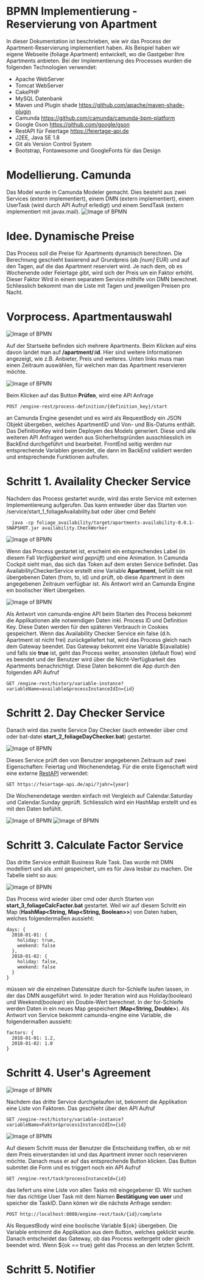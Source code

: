 # BPMN Implementierung - Reservierung von Apartment

In dieser Dokumentation ist beschrieben, wie wir das Process der Apartment-Reservierung implementiert haben. Als Beispiel haben wir eigene Webseite (foliage Apartment) entwickelt, wo die Gastgeber Ihre Apartments anbieten. Bei der Implementierung des Processes wurden die folgenden Technologien verwendet:

   * Apache WebServer
   * Tomcat WebServer
   * CakePHP
   * MySQL Datenbank
   * Maven und Plugin shade https://github.com/apache/maven-shade-plugin
   * Camunda https://github.com/camunda/camunda-bpm-platform
   * Google Gson https://github.com/google/gson
   * RestAPI für Feiertage https://feiertage-api.de
   * J2EE, Java SE 1.8
   * Git als Version Control System
   * Bootstrap, Fontawesome und GoogleFonts für das Design 
    
# Modellierung. Camunda
Das Model wurde in Camunda Modeler gemacht. Dies besteht aus zwei Services (extern implementiert), einem DMN (extern implementiert), einem UserTask (wird durch API Aufruf erledigt) und einem SendTask (extern implementiert mit javax.mail).
![Image of BPMN](docs/bpmn.PNG)

# Idee. Dynamische Preise

Das Process soll die Preise für Apartments dynamisch berechnen. Die Berechnung geschieht basierend auf Grundpreis (ab *[num]* EUR) und auf den Tagen, auf die das Apartment reserviert wird. Je nach dem, ob es Wochenende oder Feiertage gibt, wird sich der Preis um ein Faktor erhöht. Dieser Faktor Wird in einem separatem Service mithilfe von DMN berechnet. Schliesslich bekommt man die Liste mit Tagen und jeweiligen Preisen pro Nacht. 

# Vorprocess. Apartmentauswahl

![Image of BPMN](docs/start.web.PNG)

Auf der Startseite befinden sich mehrere Apartments. Beim Klicken auf eins davon landet man auf **/apartment/:id**. Hier sind weitere Informationen angezeigt, wie z.B. Anbieter, Preis und weiteres. Unten links muss man einen Zeitraum auswählen, für welchen man das Apartment reservieren möchte. 

![Image of BPMN](docs/page.web.PNG)

Beim Klicken auf das Button **Prüfen**, wird eine API Anfrage
```
POST /engine-rest/process-definition/{definition_key}/start
```
an Camunda Engine gesendet und es wird als RequestBody ein JSON Objekt übergeben, welches ApartmentID und Von- und Bis-Datums enthält. 
Das DefinitionKey wird beim Deployen des Models generiert. Diese und alle weiteren API Anfragen werden aus Sicherheitsgründen ausschliesslich im BackEnd durchgeführt und bearbeitet. FrontEnd seitig werden nur entsprechende Variablen gesendet, die dann im BackEnd validiert werden und entsprechende Funktionen aufrufen. 

# Schritt 1. Availality Checker Service

Nachdem das Process gestartet wurde, wird das erste Service mit externen Implementiereung aufgerufen. Das kann entweder über das Starten von /service/start_1_foliageAvailability.bat oder über cmd Befehl
```
  java -cp foliage_availability/target/apartments-availability-0.0.1-SNAPSHOT.jar availability.CheckWorker
```
![Image of BPMN](docs/step1.web.PNG)

Wenn das Process gestartet ist, erscheint ein entsprechendes Label (in diesem Fall *Verfügbarkeit wird geprüft*) und eine Animation. In Camunda Cockpit sieht man, das sich das Token auf dem ersten Service befindet. Das AvailabilityCheckerService erstellt eine Variable **Apartment**, befüllt sie mit übergebenen Daten (from, to, id) und prüft, ob diese Apartment in dem angegebenen Zeitraum verfügbar ist. Als Antwort wird an Camunda Engine ein boolischer Wert übergeben.

![Image of BPMN](docs/step1.camunda.PNG)

Als Antwort von camunda-engine API beim Starten des Process bekommt die Applikationen alle notwendigen Daten inkl. Process ID und Definition Key. Diese Daten werden für den späteren Verbrauch in Cookies gespeichert.
Wenn das Availability Checker Service ein false (d.h. Apartment ist nicht frei) zurückgeliefert hat, wird das Process gleich nach dem Gateway beendet. Das Gateway bekommt eine Variable ${available} und falls sie **true** ist, geht das Process weiter, ansonsten (default flow) wird es beendet und der Benutzer wird über die Nicht-Verfügbarkeit des Apartments benachrichtigt. Diese Daten bekommt die App durch den folgenden API Aufruf
```
GET /engine-rest/history/variable-instance?variableName=available&processInstanceIdIn={id}
```

# Schritt 2. Day Checker Service

Danach wird das zweite Service Day Checker (auch entweder über cmd oder bat-datei **start_2_foliageDayChecker.bat**) gestartet. 

![Image of BPMN](docs/step11.web.PNG)

Dieses Service prüft den von Benutzer angegebenen Zeitraum auf zwei Eigenschaften: Feiertag und Wochenendetag. Für die erste Eigenschaft wird eine externe [RestAPI](https://feiertage-api.de) verwendet:
```
GET https://feiertage-api.de/api/?jahr={year}
```
Die Wochenendetage werden einfach mit Vergleich auf Calendar.Saturday und Calendar.Sunday geprüft. Schliesslich wird ein HashMap erstellt und es mit den Daten befühlt.

![Image of BPMN](docs/step2.camunda.PNG)
![Image of BPMN](docs/step2.data.camunda.PNG)

# Schritt 3. Calculate Factor Service

Das dritte Service enthält Business Rule Task. Das wurde mit DMN modelliert und als .xml gespeichert, um es für Java lesbar zu machen. Die Tabelle sieht so aus:

![Image of BPMN](docs/dm.PNG)

Das Process wird wieder über cmd oder durch Starten von **start_3_foliageCalcFactor.bat** gestartet. Weil wir auf diesem Schritt ein Map (**HashMap<String, Map<String, Boolean>>**) von Daten haben, welches folgendermaßen aussieht:
```
days: {
  2018-01-01: {
    holiday: true,
    weekend: false
  },
  2018-01-02: {
    holiday: false,
    weekend: false
  }
}
```
müssen wir die einzelnen Datensätze durch for-Schleife laufen lassen, in der das DMN ausgeführt wird. In jeder Iteration wird aus Holiday(boolean) und Weekend(boolean) ein Double-Wert berechnet. In der for-Schleife werden Daten in ein neues Map gespeichert (**Map<String, Double>**). Als Antwort von Service bekommt camunda-engine eine Variable, die folgendermaßen aussieht:
```
factors: {
  2018-01-01: 1.2,
  2018-01-02: 1.0
}
```

# Schritt 4. User's Agreement

![Image of BPMN](docs/step3.web.PNG)

Nachdem das dritte Service durchgelaufen ist, bekommt die Applikation eine Liste von Faktoren. Das geschieht über den API Aufruf
```
GET /engine-rest/history/variable-instance?variableName=Faktor&processInstanceIdIn={id}
```

![Image of BPMN](docs/step3.camunda.PNG)

Auf diesem Schritt muss der Benutzer die Entscheidung treffen, ob er mit dem Preis einverstanden ist und das Apartment immer noch reservieren möchte. Danach muss er auf das entsprechende Button klicken. Das Button submitet die Form und es triggert noch ein API Aufruf 

```
GET /engine-rest/task?processInstanceId={id}
```
das liefert uns eine Liste von allen Tasks mit eingegebener ID. Wir suchen hier das richtige User Task mit dem Namen **Bestätigung von user** und speicher die TaskID. Dann könen wir die nächste Anfrage senden:
```
POST http://localhost:8080/engine-rest/task/{id}/complete
```
Als RequestBody wird eine boolische Variable ${ok} übergeben. Die Variable entnimmt die Applikation aus dem Button, welches geklickt wurde. Danach entscheidet das Gateway, ob das Process weitergeht oder gleich beendet wird. Wenn ${ok == true} geht das Process an den letzten Schritt.

# Schritt 5. Notifier


